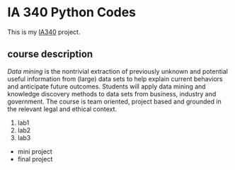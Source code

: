 # IA 340 Python Codes

This is my [IA340](https://catalog.jmu.edu/preview_course_nopop.php?catoid=50&coid=258336&print) project.

## course description

*Data mining* is the nontrivial extraction of previously unknown and potential useful information from (large) data sets to help explain current behaviors and anticipate future outcomes. Students will apply data mining and knowledge discovery methods to data sets from business, industry and government. The course is team oriented, project based and grounded in the relevant legal and ethical context.

1. lab1
2. lab2
3. lab3

- mini project
- final project

